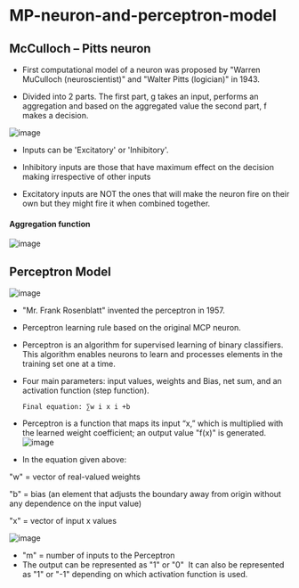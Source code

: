 # MP-neuron-and-perceptron-model
## McCulloch – Pitts neuron
- First computational model of a neuron was proposed by "Warren MuCulloch (neuroscientist)" and "Walter Pitts (logician)" in 1943.

- Divided into 2 parts. The first part, g takes an input, performs an aggregation and based on the aggregated value the second part, f makes a decision.

![image](https://github.com/Siddhipatade/MP-neuron-and-perceptron-model/assets/91780318/f41b2b64-5043-420b-9083-50001503c674)

- Inputs can be 'Excitatory' or 'Inhibitory'.

- Inhibitory inputs are those that have maximum effect on the decision making irrespective of other inputs 

- Excitatory inputs are NOT the ones that will make the neuron fire on their own but they might fire it when combined together. 

#### Aggregation function
![image](https://github.com/Siddhipatade/MP-neuron-and-perceptron-model/assets/91780318/23e26b2f-fe61-496c-96ee-30b2da555ee7)


## Perceptron Model

![image](https://github.com/Siddhipatade/MP-neuron-and-perceptron-model/assets/91780318/2c5974ee-30c0-49ec-8aa5-3cb84a0533e4)

- "Mr. Frank Rosenblatt" invented the perceptron in 1957. 
- Perceptron learning rule based on the original MCP neuron. 
- Perceptron is an algorithm for supervised learning of binary classifiers. This algorithm enables neurons to learn and processes elements in the training set one at a time.
- Four main parameters: input values, weights and Bias, net sum, and an activation function (step function). 

      Final equation: ∑w i x i +b

- Perceptron is a function that maps its input “x,” which is multiplied with the learned weight coefficient; an output value "f(x)" is generated.
 ![image](https://github.com/Siddhipatade/MP-neuron-and-perceptron-model/assets/91780318/1fb0a59b-b640-476d-a18e-f848373bf65c)
- In the equation given above:

"w" = vector of real-valued weights

"b" = bias (an element that adjusts the boundary away from origin without any dependence on the input value)

"x" = vector of input x values

![image](https://github.com/Siddhipatade/MP-neuron-and-perceptron-model/assets/91780318/3198a71a-b622-4458-a163-fc12a6fde3b7)

- "m" = number of inputs to the Perceptron
- The output can be represented as "1" or "0"  It can also be represented as "1" or "-1" depending on which activation function is used.

